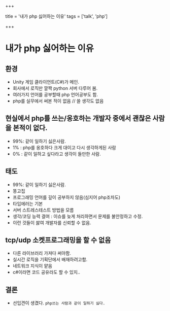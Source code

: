 +++

title = '내가 php 싫어하는 이유'
tags = ['talk', 'php']

+++

# 내가 php 싫어하는 이유

## 환경

- Unity 게임 클라이언트(C#)가 메인.
- 회사에서 로직만 깔짝 python 서버 다루어 봄.
- 여러가지 언어를 공부할때 php 언어공부도 함.
- php를 실무에서 써본 적이 없음 // 쓸 생각도 없음



## 현실에서 php를 쓰는/옹호하는 개발자 중에서 괜찮은 사람을 본적이 없다.

- 99%: 같이 일하기 싫은사람.
- 1% : php를 옹호하다 크게 대이고 다시 생각하게된 사람
- 0% : 같이 일하고 싶다라고 생각이 들만한 사람.


## 태도

- 99%: 같이 일하기 싫은사람.
- 똥고집
- 프로그래밍 언어를 깊이 공부하지 않음(심지어 php조차도)
- 타입에러는 기본
- 서버 스트레스테스트 방법을 모름
- 생각/코딩 능력 결여 : 이슈를 늦게 처리하면서 문제를 불안정하고 수정.
- 이런 것들이 쌇여 개발자를 신뢰할 수 없음.


## tcp/udp 소켓프로그래밍을 할 수 없음

- 다른 라이브러리 가져다 써야함.
- 실시간 로직을 기획단에서 배재하려고함.
- 네트워크 지식이 얕음
- c#이라면 코드 공유라도 할 수 있지..


## 결론

- 선입견이 생겼다. `php쓰는 사람과 같이 일하기 싫다.`
